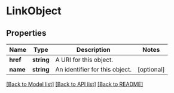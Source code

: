 # LinkObject

## Properties
Name | Type | Description | Notes
------------ | ------------- | ------------- | -------------
**href** | **string** | A URI for this object. | 
**name** | **string** | An identifier for this object. | [optional] 

[[Back to Model list]](../../README.md#documentation-for-models) [[Back to API list]](../../README.md#documentation-for-api-endpoints) [[Back to README]](../../README.md)


